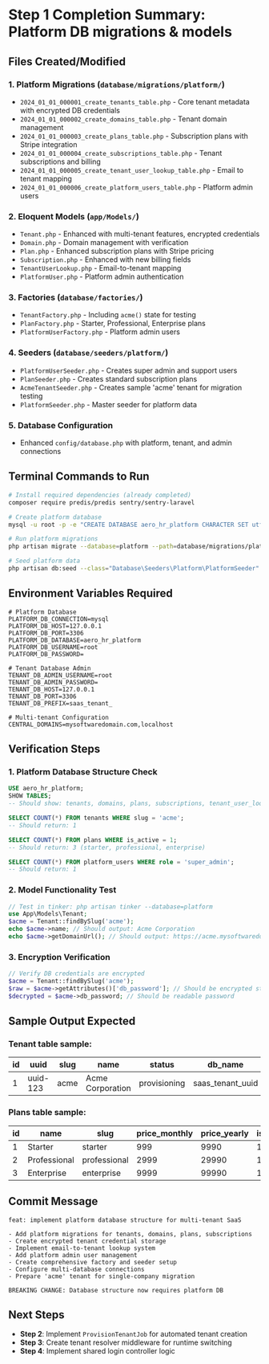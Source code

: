# Step 1 Completion Summary: Platform DB migrations & models

## Files Created/Modified

### 1. Platform Migrations (`database/migrations/platform/`)
- `2024_01_01_000001_create_tenants_table.php` - Core tenant metadata with encrypted DB credentials
- `2024_01_01_000002_create_domains_table.php` - Tenant domain management
- `2024_01_01_000003_create_plans_table.php` - Subscription plans with Stripe integration
- `2024_01_01_000004_create_subscriptions_table.php` - Tenant subscriptions and billing
- `2024_01_01_000005_create_tenant_user_lookup_table.php` - Email to tenant mapping
- `2024_01_01_000006_create_platform_users_table.php` - Platform admin users

### 2. Eloquent Models (`app/Models/`)
- `Tenant.php` - Enhanced with multi-tenant features, encrypted credentials
- `Domain.php` - Domain management with verification
- `Plan.php` - Enhanced subscription plans with Stripe pricing
- `Subscription.php` - Enhanced with new billing fields
- `TenantUserLookup.php` - Email-to-tenant mapping
- `PlatformUser.php` - Platform admin authentication

### 3. Factories (`database/factories/`)
- `TenantFactory.php` - Including `acme()` state for testing
- `PlanFactory.php` - Starter, Professional, Enterprise plans
- `PlatformUserFactory.php` - Platform admin users

### 4. Seeders (`database/seeders/platform/`)
- `PlatformUserSeeder.php` - Creates super admin and support users
- `PlanSeeder.php` - Creates standard subscription plans
- `AcmeTenantSeeder.php` - Creates sample 'acme' tenant for migration testing
- `PlatformSeeder.php` - Master seeder for platform data

### 5. Database Configuration
- Enhanced `config/database.php` with platform, tenant, and admin connections

## Terminal Commands to Run

```bash
# Install required dependencies (already completed)
composer require predis/predis sentry/sentry-laravel

# Create platform database
mysql -u root -p -e "CREATE DATABASE aero_hr_platform CHARACTER SET utf8mb4 COLLATE utf8mb4_unicode_ci;"

# Run platform migrations
php artisan migrate --database=platform --path=database/migrations/platform

# Seed platform data
php artisan db:seed --class="Database\Seeders\Platform\PlatformSeeder" --database=platform
```

## Environment Variables Required

```env
# Platform Database
PLATFORM_DB_CONNECTION=mysql
PLATFORM_DB_HOST=127.0.0.1
PLATFORM_DB_PORT=3306
PLATFORM_DB_DATABASE=aero_hr_platform
PLATFORM_DB_USERNAME=root
PLATFORM_DB_PASSWORD=

# Tenant Database Admin
TENANT_DB_ADMIN_USERNAME=root
TENANT_DB_ADMIN_PASSWORD=
TENANT_DB_HOST=127.0.0.1
TENANT_DB_PORT=3306
TENANT_DB_PREFIX=saas_tenant_

# Multi-tenant Configuration
CENTRAL_DOMAINS=mysoftwaredomain.com,localhost
```

## Verification Steps

### 1. Platform Database Structure Check
```sql
USE aero_hr_platform;
SHOW TABLES;
-- Should show: tenants, domains, plans, subscriptions, tenant_user_lookup, platform_users

SELECT COUNT(*) FROM tenants WHERE slug = 'acme';
-- Should return: 1

SELECT COUNT(*) FROM plans WHERE is_active = 1;
-- Should return: 3 (starter, professional, enterprise)

SELECT COUNT(*) FROM platform_users WHERE role = 'super_admin';
-- Should return: 1
```

### 2. Model Functionality Test
```php
// Test in tinker: php artisan tinker --database=platform
use App\Models\Tenant;
$acme = Tenant::findBySlug('acme');
echo $acme->name; // Should output: Acme Corporation
echo $acme->getDomainUrl(); // Should output: https://acme.mysoftwaredomain.com
```

### 3. Encryption Verification
```php
// Verify DB credentials are encrypted
$acme = Tenant::findBySlug('acme');
$raw = $acme->getAttributes()['db_password']; // Should be encrypted string
$decrypted = $acme->db_password; // Should be readable password
```

## Sample Output Expected

### Tenant table sample:
| id | uuid | slug | name | status | db_name | storage_prefix |
|----|------|------|------|---------|---------|---------------|
| 1 | uuid-123 | acme | Acme Corporation | provisioning | saas_tenant_uuid | tenants/acme |

### Plans table sample:
| id | name | slug | price_monthly | price_yearly | is_active |
|----|------|------|---------------|---------------|-----------|
| 1 | Starter | starter | 999 | 9990 | 1 |
| 2 | Professional | professional | 2999 | 29990 | 1 |
| 3 | Enterprise | enterprise | 9999 | 99990 | 1 |

## Commit Message
```
feat: implement platform database structure for multi-tenant SaaS

- Add platform migrations for tenants, domains, plans, subscriptions
- Create encrypted tenant credential storage
- Implement email-to-tenant lookup system
- Add platform admin user management
- Create comprehensive factory and seeder setup
- Configure multi-database connections
- Prepare 'acme' tenant for single-company migration

BREAKING CHANGE: Database structure now requires platform DB
```

## Next Steps
- **Step 2**: Implement `ProvisionTenantJob` for automated tenant creation
- **Step 3**: Create tenant resolver middleware for runtime switching
- **Step 4**: Implement shared login controller logic
